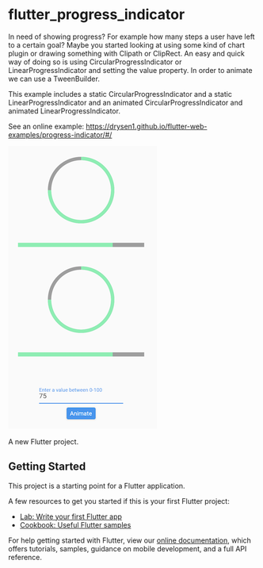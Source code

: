 # flutter_progress_indicator

In need of showing progress? For example how many steps a user have left to a certain goal? Maybe you started looking at using some kind of chart plugin or drawing something with Clipath or ClipRect. An easy and quick way of doing so is using CircularProgressIndicator or LinearProgressIndicator and setting the value property. In order to animate we can use a TweenBuilder. 

This example includes a static CircularProgressIndicator and a static LinearProgressIndicator and an animated CircularProgressIndicator and animated LinearProgressIndicator.

See an online example: <https://drysen1.github.io/flutter-web-examples/progress-indicator/#/>

![alt text](https://github.com/Drysen1/Flutter_Progress_Indicator/blob/main/screenshots/animate_screenshot.png)


A new Flutter project.

## Getting Started

This project is a starting point for a Flutter application.

A few resources to get you started if this is your first Flutter project:

- [Lab: Write your first Flutter app](https://flutter.dev/docs/get-started/codelab)
- [Cookbook: Useful Flutter samples](https://flutter.dev/docs/cookbook)

For help getting started with Flutter, view our
[online documentation](https://flutter.dev/docs), which offers tutorials,
samples, guidance on mobile development, and a full API reference.
